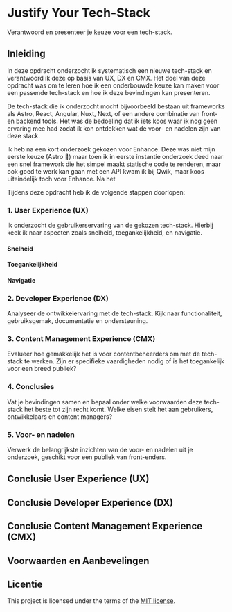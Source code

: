 # Justify Your Tech-Stack

Verantwoord en presenteer je keuze voor een tech-stack.

## Inleiding

In deze opdracht onderzocht ik systematisch een nieuwe tech-stack en verantwoord ik deze op basis van UX, DX en CMX. Het doel van deze opdracht was om te leren hoe ik een onderbouwde keuze kan maken voor een passende tech-stack en hoe ik deze bevindingen kan presenteren.

De tech-stack die ik onderzocht mocht bijvoorbeeld bestaan uit frameworks als Astro, React, Angular, Nuxt, Next, of een andere combinatie van front- en backend tools. Het was de bedoeling dat ik iets koos waar ik nog geen ervaring mee had zodat ik kon ontdekken wat de voor- en nadelen zijn van deze stack.

Ik heb na een kort onderzoek gekozen voor Enhance. Deze was niet mijn eerste keuze (Astro 👀) maar toen ik in eerste instantie onderzoek deed naar een snel framework die het simpel maakt statische code te renderen, maar ook goed te werk kan gaan met een API kwam ik bij Qwik, maar koos uiteindelijk toch voor Enhance. Na het 

Tijdens deze opdracht heb ik de volgende stappen doorlopen:

### 1. User Experience (UX)
Ik onderzocht de gebruikerservaring van de gekozen tech-stack. Hierbij keek ik naar aspecten zoals snelheid, toegankelijkheid, en navigatie.

#### Snelheid

#### Toegankelijkheid

#### Navigatie

### 2. Developer Experience (DX)
Analyseer de ontwikkelervaring met de tech-stack. Kijk naar functionaliteit, gebruiksgemak, documentatie en ondersteuning.

### 3. Content Management Experience (CMX)
Evalueer hoe gemakkelijk het is voor contentbeheerders om met de tech-stack te werken. Zijn er specifieke vaardigheden nodig of is het toegankelijk voor een breed publiek?

### 4. Conclusies
Vat je bevindingen samen en bepaal onder welke voorwaarden deze tech-stack het beste tot zijn recht komt. Welke eisen stelt het aan gebruikers, ontwikkelaars en content managers?

### 5. Voor- en nadelen
Verwerk de belangrijkste inzichten van de voor- en nadelen uit je onderzoek, geschikt voor een publiek van front-enders.

## Conclusie User Experience (UX)

<!-- Hoe goed presteert de tech-stack op het gebied van snelheid, toegankelijkheid en gebruiksvriendelijkheid voor eindgebruikers? -->

## Conclusie Developer Experience (DX)

<!-- Hoe gemakkelijk is de tech-stack te gebruiken voor ontwikkelaars? Wat zijn de voor- en nadelen van de documentatie en beschikbare tools? -->

## Conclusie Content Management Experience (CMX)

<!--Hoe toegankelijk is het systeem voor contentbeheerders en wat zijn mogelijke beperkingen? -->

## Voorwaarden en Aanbevelingen

<!-- Wat moet er technisch en organisatorisch aanwezig zijn om deze tech-stack succesvol in te zetten? -->

## Licentie

This project is licensed under the terms of the [MIT license](./LICENSE).


